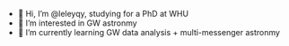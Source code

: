 - 👋 Hi, I’m @leleyqy, studying for a PhD at WHU
- 👀 I’m interested in GW astronmy
- 🌱 I’m currently learning GW data analysis + multi-messenger astronmy
<!---
- 💞️ I’m looking to collaborate on ...
- 📫 How to reach me ...
- 😄 Pronouns: ...
- ⚡ Fun fact: ...
--->

<!---
leleyqy/leleyqy is a ✨ special ✨ repository because its `README.md` (this file) appears on your GitHub profile.
You can click the Preview link to take a look at your changes.
--->
